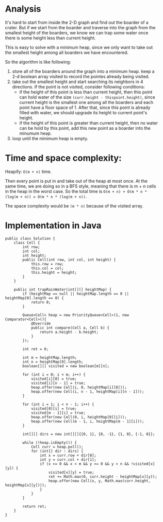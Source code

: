 # Analysis

It's hard to start from inside the 2-D graph and find out the boarder of a crater. But if we start from the boarder and traverse into the graph from the smallest height of the boarders, we know we can trap some water once there is some height less than current height. 

This is easy to solve with a minimum heap, since we only want to take out the smallest height among all boarders we have encountered.        

So the algorithm is like following:

1. store all of the boarders around the graph into a minimum heap. keep a 2-d boolean array visited to record the pointes already being visited. 
2. take out the smallest height and start searching its neighbors in 4 directions. If the point is not visited, consider following conditions:
    - if the height of this point is less than current height, then this point can hold water of the size `(curr.height - thispoint.height)`, since current height is the smallest one among all the boarders and each point have a floor space of 1. After that, since this point is already filled with water, we should upgrade its height to current point's height. 
    - if the height of this point is greater than current height, then no water can be hold by this point, add this new point as a boarder into the minumum heap. 
3. loop until the minimum heap is empty. 

# Time and space complexity:
Heapify: `O(m + n)` time.

Then every point is put in and take out of the heap at most once. At the same time, we are doing so in a BFS style, meaning that there is m + n cells in the heap in the worst case. So the total time is `O(m + n) + O(m * n * (log(m + n)) = O(m * n * (log(m + n))`.

The space complexity would be `(m * n)` because of the visited array. 

# Implementation in Java

```
public class Solution {
    class Cell {
        int row;
        int col;
        int height;
        public Cell(int row, int col, int height) {
            this.row = row;
            this.col = col;
            this.height = height;
        }
    }
    
    public int trapRainWater(int[][] heightMap) {
        if (heightMap == null || heightMap.length == 0 || heightMap[0].length == 0) {
            return 0;
        }
        
        Queue<Cell> heap = new PriorityQueue<Cell>(1, new Comparator<Cell>(){
            @Override
            public int compare(Cell a, Cell b) {
                return a.height - b.height;
            }
        });
        
        int ret = 0;
        
        int m = heightMap.length;
        int n = heightMap[0].length;
        boolean[][] visited = new boolean[m][n];
        
        for (int i = 0; i < m; i++) {
            visited[i][0] = true;
            visited[i][n - 1] = true;
            heap.offer(new Cell(i, 0, heightMap[i][0]));
            heap.offer(new Cell(i, n - 1, heightMap[i][n - 1]));
        }
        
        for (int i = 1; i < n - 1; i++) {
            visited[0][i] = true;
            visited[m - 1][i] = true;
            heap.offer(new Cell(0, i, heightMap[0][i]));
            heap.offer(new Cell(m - 1, i, heightMap[m - 1][i]));
        }
        
        int[][] dirs = new int[][]{{0, 1}, {0, -1}, {1, 0}, {-1, 0}};
        
        while (!heap.isEmpty()) {
            Cell curr = heap.poll();
            for (int[] dir : dirs) {
                int x = curr.row + dir[0];
                int y = curr.col + dir[1];
                if (x >= 0 && x < m && y >= 0 && y < n && !visited[x][y]) {
                    visited[x][y] = true;
                    ret += Math.max(0, curr.height - heightMap[x][y]);
                    heap.offer(new Cell(x, y, Math.max(curr.height, heightMap[x][y])));
                }
            }
        }
        
        return ret;
    }
}
```

